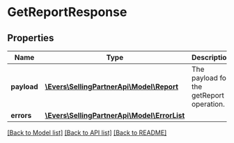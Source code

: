 # GetReportResponse

## Properties
Name | Type | Description | Notes
------------ | ------------- | ------------- | -------------
**payload** | [**\Evers\SellingPartnerApi\Model\Report**](Report.md) | The payload for the getReport operation. | [optional] 
**errors** | [**\Evers\SellingPartnerApi\Model\ErrorList**](ErrorList.md) |  | [optional] 

[[Back to Model list]](../README.md#documentation-for-models) [[Back to API list]](../README.md#documentation-for-api-endpoints) [[Back to README]](../README.md)


